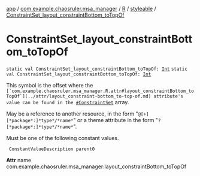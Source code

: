 [app](../../../index.md) / [com.example.chaosruler.msa_manager](../../index.md) / [R](../index.md) / [styleable](index.md) / [ConstraintSet_layout_constraintBottom_toTopOf](.)

# ConstraintSet_layout_constraintBottom_toTopOf

`static val ConstraintSet_layout_constraintBottom_toTopOf: `[`Int`](https://kotlinlang.org/api/latest/jvm/stdlib/kotlin/-int/index.html)
`static val ConstraintSet_layout_constraintBottom_toTopOf: `[`Int`](https://kotlinlang.org/api/latest/jvm/stdlib/kotlin/-int/index.html)

This symbol is the offset where the ``[`com.example.chaosruler.msa_manager.R.attr#layout_constraintBottom_toTopOf`](../attr/layout_constraint-bottom_to-top-of.md) attribute's value can be found in the ``[`#ConstraintSet`](-constraint-set.md) array.

May be a reference to another resource, in the form "`@[+][*package*:]*type*/*name*`" or a theme attribute in the form "`?[*package*:]*type*/*name*`".

Must be one of the following constant values.

     ConstantValueDescription parent0

**Attr**
name com.example.chaosruler.msa_manager:layout_constraintBottom_toTopOf

